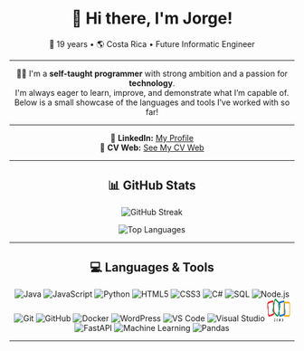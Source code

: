 <h1 align="center">👋 Hi there, I'm Jorge!</h1>

<p align="center">
  🎂 19 years • 🌎 Costa Rica • Future Informatic Engineer
</p>

---

<p align="center">
  👨‍💻 I'm a <strong>self-taught programmer</strong> with strong ambition and a passion for <strong>technology</strong>.<br>
  I'm always eager to learn, improve, and demonstrate what I’m capable of.<br>
  Below is a small showcase of the languages and tools I’ve worked with so far!
</p>

---

<p align="center">
  🔗 <strong>LinkedIn:</strong> <a href="https://www.linkedin.com/in/jorge-villarreal-66b340347/">My Profile</a><br>
  📄 <strong>CV Web:</strong> <a href="https://jorge277283828292.github.io/cv-web/">See My CV Web</a><br>
</p>

---

<h2 align="center">📊 GitHub Stats</h2>

<p align="center">
  <img src="https://github-readme-streak-stats.herokuapp.com?user=jorge277283828292&theme=cyberpunk&hide_border=true&border_radius=10&date_format=M%20j%5B%2C%20Y%5D" alt="GitHub Streak" />
</p>

<p align="center">
  <img src="https://github-readme-stats.vercel.app/api/top-langs/?username=jorge277283828292&layout=compact&theme=radical&cache_seconds=1" alt="Top Languages" />
</p>

---

<h2 align="center">💻 Languages & Tools</h2>

<p align="center">
    <!-- Lenguajes -->
    <img src="https://cdn.jsdelivr.net/gh/devicons/devicon/icons/java/java-original.svg" height="40" width="40" alt="Java"/>
    <img src="https://cdn.jsdelivr.net/gh/devicons/devicon/icons/javascript/javascript-original.svg" height="40" width="40" alt="JavaScript"/>
    <img src="https://cdn.jsdelivr.net/gh/devicons/devicon/icons/python/python-original.svg" height="40" width="40" alt="Python"/>
    <img src="https://cdn.jsdelivr.net/gh/devicons/devicon/icons/html5/html5-original.svg" height="40" width="40" alt="HTML5"/>
    <img src="https://cdn.jsdelivr.net/gh/devicons/devicon/icons/css3/css3-original.svg" height="40" width="40" alt="CSS3"/>
    <img src="https://cdn.jsdelivr.net/gh/devicons/devicon/icons/csharp/csharp-original.svg" height="40" width="40" alt="C#"/>
    <img src="https://cdn.jsdelivr.net/gh/devicons/devicon/icons/mysql/mysql-original.svg" height="40" width="40" alt="SQL"/>
    <img src="https://cdn.jsdelivr.net/gh/devicons/devicon/icons/nodejs/nodejs-original-wordmark.svg" height="40" width="40" alt="Node.js"/>
    <!-- Herramientas -->
    <br>
    <img src="https://cdn.jsdelivr.net/gh/devicons/devicon/icons/git/git-original.svg" height="40" width="40" alt="Git"/>
    <img src="https://cdn.jsdelivr.net/gh/devicons/devicon/icons/github/github-original.svg" height="40" width="40" alt="GitHub"/>
    <img src="https://cdn.jsdelivr.net/gh/devicons/devicon/icons/docker/docker-original.svg" height="40" width="40" alt="Docker"/>
    <img src="https://cdn.jsdelivr.net/gh/devicons/devicon/icons/wordpress/wordpress-plain.svg" height="40" width="40" alt="WordPress"/>
    <img src="https://cdn.jsdelivr.net/gh/devicons/devicon/icons/vscode/vscode-original.svg" height="40" width="40" alt="VS Code"/>
    <img src="https://cdn.jsdelivr.net/gh/devicons/devicon/icons/visualstudio/visualstudio-plain.svg" height="40" width="40" alt="Visual Studio"/>
    <img src="https://raw.githubusercontent.com/gilbarbara/logos/main/logos/zoho.svg" height="40" width="40" alt="Zoho" />
    <img src="https://cdn.jsdelivr.net/gh/devicons/devicon/icons/fastapi/fastapi-original.svg" height="40" width="40" alt="FastAPI"/>
    <img src="https://cdn.jsdelivr.net/gh/devicons/devicon/icons/tensorflow/tensorflow-original.svg" height="40" width="40" alt="Machine Learning"/>
    <img src="https://raw.githubusercontent.com/simple-icons/simple-icons/develop/icons/pandas.svg" height="40" width="40" alt="Pandas"/>
</p>

---
